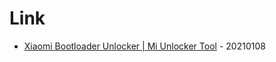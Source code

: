 # Link

* [Xiaomi Bootloader Unlocker | Mi Unlocker Tool](https://www.mi-unlocktool.com/) - 20210108
